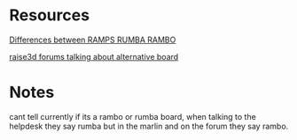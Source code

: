 # Resources


[Differences between RAMPS RUMBA RAMBO](https://hackaday.com/2013/09/06/3d-printering-electronics-boards/)

[raise3d forums talking about alternative board](https://forum.raise3d.com/viewtopic.php?t=8612)









# Notes
cant tell currently if its a rambo or rumba board, when talking to the helpdesk they say rumba but in the marlin and on the forum they say rambo.
